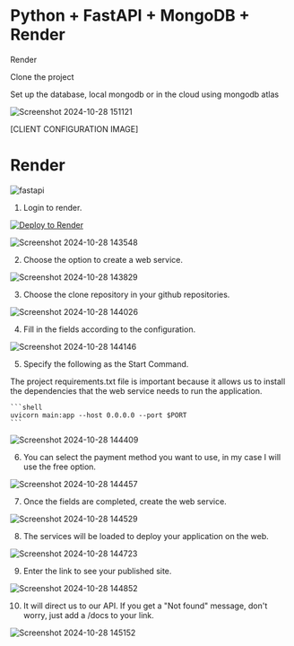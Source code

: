 
# Python + FastAPI + MongoDB + Render

Render

Clone the project

Set up the database, local mongodb or in the cloud using mongodb atlas

![Screenshot 2024-10-28 151121](https://github.com/user-attachments/assets/14bcca59-8422-43ef-911f-8f3012529d90)

[CLIENT CONFIGURATION IMAGE]

# Render

![fastapi](https://github.com/user-attachments/assets/3cbfe5c6-a0e2-4d4c-88e7-47b49f059d26)

1. Login to render.

[![Deploy to Render](https://render.com/images/deploy-to-render-button.svg)](https://dashboard.render.com/register)

![Screenshot 2024-10-28 143548](https://github.com/user-attachments/assets/4e6c596b-939c-4727-b510-eacef28b3422)

2. Choose the option to create a web service.

![Screenshot 2024-10-28 143829](https://github.com/user-attachments/assets/dd3e9823-8241-4c8a-b054-c42b14e158ba)

3. Choose the clone repository in your github repositories.

![Screenshot 2024-10-28 144026](https://github.com/user-attachments/assets/911fc4d3-b8fa-43b6-a93a-4b1413cd64c5)

4. Fill in the fields according to the configuration.

![Screenshot 2024-10-28 144146](https://github.com/user-attachments/assets/0f4933af-37bf-42d0-a3b6-5d01cd6cc2ec)

5. Specify the following as the Start Command.

The project requirements.txt file is important because it allows us to install the dependencies that the web service needs to run the application.

    ```shell
    uvicorn main:app --host 0.0.0.0 --port $PORT
    ```
![Screenshot 2024-10-28 144409](https://github.com/user-attachments/assets/5679487d-fe47-4798-9f1c-6b1336a4f15e)

6. You can select the payment method you want to use, in my case I will use the free option.

![Screenshot 2024-10-28 144457](https://github.com/user-attachments/assets/56e8febf-9f66-40df-afdc-605518c4148e)

7. Once the fields are completed, create the web service.

![Screenshot 2024-10-28 144529](https://github.com/user-attachments/assets/26fd9eb3-9092-4c60-9ec1-6dc15e886b7d)

8. The services will be loaded to deploy your application on the web.

![Screenshot 2024-10-28 144723](https://github.com/user-attachments/assets/5c9a70da-f563-4711-8150-caa606bbc73c)

9. Enter the link to see your published site.

![Screenshot 2024-10-28 144852](https://github.com/user-attachments/assets/3a4d2bde-12b1-450d-be94-7e718d949eba)

10. It will direct us to our API. If you get a "Not found" message, don't worry, just add a /docs to your link.

![Screenshot 2024-10-28 145152](https://github.com/user-attachments/assets/fecd111f-6fe1-4918-8c21-629913c7d5da)

